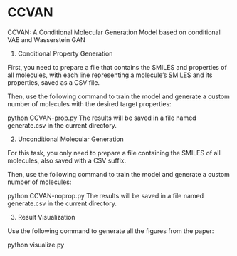 # CCVAN

CCVAN: A Conditional Molecular Generation Model based on conditional VAE and Wasserstein GAN

1. Conditional Property Generation

First, you need to prepare a file that contains the SMILES and properties of all molecules, with each line representing a molecule’s SMILES and its properties, saved as a CSV file.

Then, use the following command to train the model and generate a custom number of molecules with the desired target properties:

python CCVAN-prop.py
The results will be saved in a file named generate.csv in the current directory.

2. Unconditional Molecular Generation

For this task, you only need to prepare a file containing the SMILES of all molecules, also saved with a CSV suffix.

Then, use the following command to train the model and generate a custom number of molecules:

python CCVAN-noprop.py
The results will be saved in a file named generate.csv in the current directory.

3. Result Visualization

Use the following command to generate all the figures from the paper:

python visualize.py
